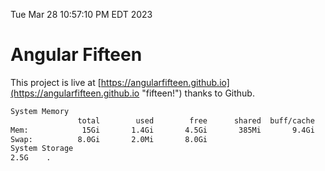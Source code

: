 Tue Mar 28 10:57:10 PM EDT 2023

# Angular Fifteen


This project is live at [https://angularfifteen.github.io](https://angularfifteen.github.io "fifteen!") thanks to Github.

```bash
System Memory
               total        used        free      shared  buff/cache   available
Mem:            15Gi       1.4Gi       4.5Gi       385Mi       9.4Gi        13Gi
Swap:          8.0Gi       2.0Mi       8.0Gi
System Storage
2.5G	.
```
```bash

